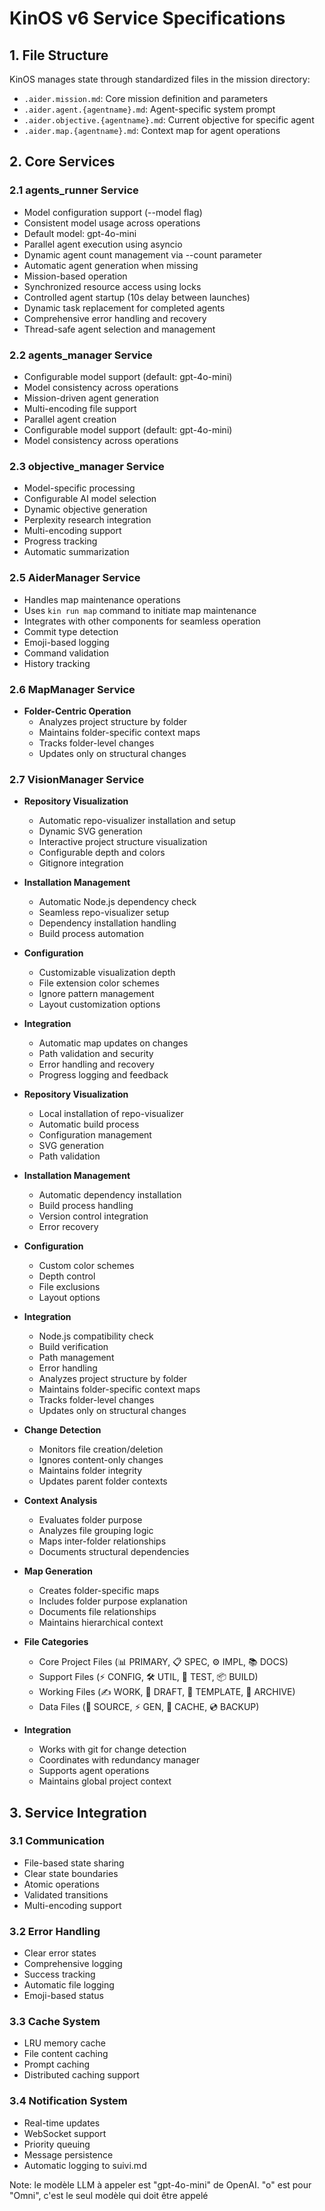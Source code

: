# KinOS v6 Service Specifications

## 1. File Structure
KinOS manages state through standardized files in the mission directory:
- `.aider.mission.md`: Core mission definition and parameters
- `.aider.agent.{agentname}.md`: Agent-specific system prompt
- `.aider.objective.{agentname}.md`: Current objective for specific agent
- `.aider.map.{agentname}.md`: Context map for agent operations

## 2. Core Services

### 2.1 agents_runner Service
- Model configuration support (--model flag)
- Consistent model usage across operations 
- Default model: gpt-4o-mini
- Parallel agent execution using asyncio
- Dynamic agent count management via --count parameter
- Automatic agent generation when missing
- Mission-based operation
- Synchronized resource access using locks
- Controlled agent startup (10s delay between launches)
- Dynamic task replacement for completed agents
- Comprehensive error handling and recovery
- Thread-safe agent selection and management

### 2.2 agents_manager Service
- Configurable model support (default: gpt-4o-mini)
- Model consistency across operations
- Mission-driven agent generation
- Multi-encoding file support
- Parallel agent creation
- Configurable model support (default: gpt-4o-mini)
- Model consistency across operations

### 2.3 objective_manager Service
- Model-specific processing
- Configurable AI model selection
- Dynamic objective generation
- Perplexity research integration
- Multi-encoding support
- Progress tracking
- Automatic summarization

### 2.5 AiderManager Service
- Handles map maintenance operations
- Uses `kin run map` command to initiate map maintenance
- Integrates with other components for seamless operation
- Commit type detection
- Emoji-based logging
- Command validation
- History tracking

### 2.6 MapManager Service
- **Folder-Centric Operation**
  - Analyzes project structure by folder
  - Maintains folder-specific context maps
  - Tracks folder-level changes
  - Updates only on structural changes

### 2.7 VisionManager Service
- **Repository Visualization**
  - Automatic repo-visualizer installation and setup
  - Dynamic SVG generation
  - Interactive project structure visualization
  - Configurable depth and colors
  - Gitignore integration

- **Installation Management**
  - Automatic Node.js dependency check
  - Seamless repo-visualizer setup
  - Dependency installation handling
  - Build process automation

- **Configuration**
  - Customizable visualization depth
  - File extension color schemes
  - Ignore pattern management
  - Layout customization options

- **Integration**
  - Automatic map updates on changes
  - Path validation and security
  - Error handling and recovery
  - Progress logging and feedback
- **Repository Visualization**
  - Local installation of repo-visualizer
  - Automatic build process
  - Configuration management
  - SVG generation
  - Path validation

- **Installation Management**
  - Automatic dependency installation
  - Build process handling
  - Version control integration
  - Error recovery

- **Configuration**
  - Custom color schemes
  - Depth control
  - File exclusions
  - Layout options

- **Integration**
  - Node.js compatibility check
  - Build verification
  - Path management
  - Error handling
  - Analyzes project structure by folder
  - Maintains folder-specific context maps
  - Tracks folder-level changes
  - Updates only on structural changes

- **Change Detection**
  - Monitors file creation/deletion
  - Ignores content-only changes
  - Maintains folder integrity
  - Updates parent folder contexts

- **Context Analysis**
  - Evaluates folder purpose
  - Analyzes file grouping logic
  - Maps inter-folder relationships
  - Documents structural dependencies

- **Map Generation**
  - Creates folder-specific maps
  - Includes folder purpose explanation
  - Documents file relationships
  - Maintains hierarchical context

- **File Categories**
  - Core Project Files (📊 PRIMARY, 📋 SPEC, ⚙️ IMPL, 📚 DOCS)
  - Support Files (⚡ CONFIG, 🛠️ UTIL, 🧪 TEST, 📦 BUILD)
  - Working Files (✍️ WORK, 📝 DRAFT, 📄 TEMPLATE, 📂 ARCHIVE)
  - Data Files (💾 SOURCE, ⚡ GEN, 💫 CACHE, 💿 BACKUP)

- **Integration**
  - Works with git for change detection
  - Coordinates with redundancy manager
  - Supports agent operations
  - Maintains global project context

## 3. Service Integration

### 3.1 Communication
- File-based state sharing
- Clear state boundaries
- Atomic operations
- Validated transitions
- Multi-encoding support

### 3.2 Error Handling
- Clear error states
- Comprehensive logging
- Success tracking
- Automatic file logging
- Emoji-based status

### 3.3 Cache System
- LRU memory cache
- File content caching
- Prompt caching
- Distributed caching support

### 3.4 Notification System
- Real-time updates
- WebSocket support
- Priority queuing
- Message persistence
- Automatic logging to suivi.md

Note: le modèle LLM à appeler est "gpt-4o-mini" de OpenAI. "o" est pour "Omni", c'est le seul modèle qui doit être appelé
